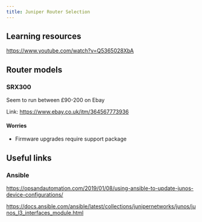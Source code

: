 ```yaml
---
title: Juniper Router Selection
---
```


## Learning resources

<https://www.youtube.com/watch?v=Q5365028XbA>

## Router models

### SRX300

Seem to run between £90-200 on Ebay

Link: <https://www.ebay.co.uk/itm/364567773936>

#### Worries

* Firmware upgrades require support package

## Useful links

### Ansible

<https://opsandautomation.com/2019/01/08/using-ansible-to-update-junos-device-configurations/>

<https://docs.ansible.com/ansible/latest/collections/junipernetworks/junos/junos_l3_interfaces_module.html>
